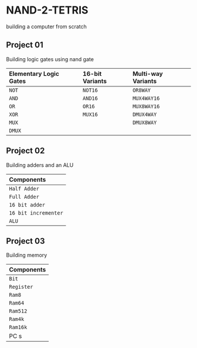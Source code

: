 # NAND-2-TETRIS
building a computer from scratch

## Project 01
Building logic gates using nand gate

| Elementary Logic Gates | 16-bit Variants | Multi-way Variants |
|:---------------------- |:--------------- |:------------------ |
| `NOT`                  | `NOT16`         | `OR8WAY`           |
| `AND`                  | `AND16`         | `MUX4WAY16`        |
| `OR`                   | `OR16`          | `MUX8WAY16`        |
| `XOR`                  | `MUX16`         | `DMUX4WAY`         |
| `MUX`                  |                 | `DMUX8WAY`         | 
| `DMUX`                 |                 |                    |

## Project 02
Building adders and an ALU

| Components             |
|:---------------------- |
| `Half Adder`           |
| `Full Adder`           |
| `16 bit adder`         |
| `16 bit incrementer`   |
| `ALU`                  |



## Project 03
Building memory

| Components             |
|:---------------------- |
| `Bit`           |
| `Register`           |
| `Ram8`         |
| `Ram64`         |
| `Ram512`         |
| `Ram4k`         |
| `Ram16k`         |
| PC  s                |
